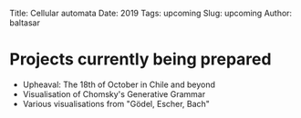 Title: Cellular automata
Date: 2019
Tags: upcoming
Slug: upcoming
Author: baltasar

# Projects currently being prepared

* Upheaval: The 18th of October in Chile and beyond
* Visualisation of Chomsky's Generative Grammar
* Various visualisations from "Gödel, Escher, Bach"
